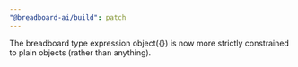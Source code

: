```yaml
---
"@breadboard-ai/build": patch
---
```


The breadboard type expression object({}) is now more strictly constrained to plain objects (rather than anything).
